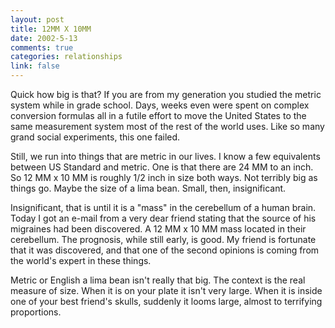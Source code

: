 ```yaml
--- 
layout: post
title: 12MM X 10MM
date: 2002-5-13
comments: true
categories: relationships
link: false
---
```

Quick how big is that? If you are from my generation you studied the metric system while in grade school. Days, weeks even were spent on complex conversion formulas all in a futile effort to move the United States to the same measurement system most of the rest of the world uses. Like so many grand social experiments, this one failed.

Still, we run into things that are metric in our lives. I know a few equivalents between US Standard and metric. One is that there are 24 MM to an inch. So 12 MM x 10 MM is roughly 1/2 inch in size both ways. Not terribly big as things go. Maybe the size of a lima bean. Small, then, insignificant.

Insignificant, that is until it is a "mass" in the cerebellum of a human brain. Today I got an e-mail from a very dear friend stating that the source of his migraines had been discovered. A 12 MM x 10 MM mass located in their cerebellum. The prognosis, while still early, is good. My friend is fortunate that it was discovered, and that one of the second opinions is coming from the world's expert in these things.

Metric or English a lima bean isn't really that big. The context is the real measure of size. When it is on your plate it isn't very large. When it is inside one of your best friend's skulls, suddenly it looms large, almost to terrifying proportions.
